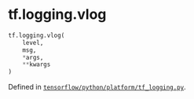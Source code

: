 <div itemscope itemtype="http://developers.google.com/ReferenceObject">
<meta itemprop="name" content="tf.logging.vlog" />
<meta itemprop="path" content="Stable" />
</div>

# tf.logging.vlog

``` python
tf.logging.vlog(
    level,
    msg,
    *args,
    **kwargs
)
```



Defined in [`tensorflow/python/platform/tf_logging.py`](https://www.tensorflow.org/code/tensorflow/python/platform/tf_logging.py).

